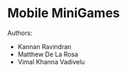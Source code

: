 # Mobile MiniGames
Authors: <br>
- Kannan Ravindran <br>
- Matthew De La Rosa <br>
- Vimal Khanna Vadivelu <br>
